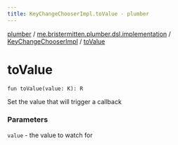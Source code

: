 ```yaml
---
title: KeyChangeChooserImpl.toValue - plumber
---
```


[plumber](../../index.html) / [me.bristermitten.plumber.dsl.implementation](../index.html) / [KeyChangeChooserImpl](index.html) / [toValue](./to-value.html)

# toValue

`fun toValue(value: K): R`

Set the value that will trigger a callback

### Parameters

`value` - the value to watch for